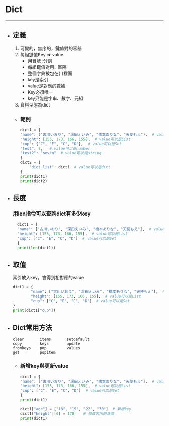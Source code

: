 # Dict
---

+ ## 定義
  1. 可變的，無序的，鍵值對的容器
  1. 每組鍵值Key => value
     + 用冒號`:`分割
     + 每組鍵值對用`，`區隔
     + 整個字典被包在{ }裡面
     + key是索引
     + value是對應的數據
     + Key必須唯一
     + key只能是字串、數字、元組
  1. 資料型態為dict
   
  + ### 範例
    ```python
    dict1 = {
    "name": ("古川いおり", "深田えいみ", "橋本ありな", "天使もえ"),  # value可以是Tuple
    "height": [155, 173, 166, 155],  # value可以是List
    "cup": {"C", "E", "C", "D"},  # value可以是Set
    "test": 7,   # value可以是number
    "test2": "seven"  # value可以是string
    }
    dict2 = {
        "dict_list": dict1  # value可以是dict
    }
    print(dict1)
    print(dict2)
    ```

+ ## 長度
  ### 用len指令可以查詢dict有多少key

  ```python
    dict1 = {
    "name": ["古川いおり", "深田えいみ", "橋本ありな", "天使もえ"],  # value可以是Tuple
    "height": [155, 173, 166, 155],  # value可以是List
    "cup": ["C", "E", "C", "D"]  # value可以是Set
    }
    print(len(dict1))
  ```

+ ## 取值
  索引放入key，會得到相對應的value
  ```python
  dict1 = {
          "name": ["古川いおり", "深田えいみ", "橋本ありな", "天使もえ"],  # value可以是Tuple
          "height": [155, 173, 166, 155],  # value可以是List
          "cup": ["C", "E", "C", "D"]  # value可以是Set
  }
  print(dict1["cup"])
  ```

+ ## Dict常用方法
    ```
    clear       items       setdefault
    copy        keys        update
    fromkeys    pop         values
    get         popitem
    ```
  + ### 新增key與更新value
    ```python
    dict1 = {
    "name": ["古川いおり", "深田えいみ", "橋本ありな", "天使もえ"],  # value可以是Tuple
    "height": [155, 173, 166, 155],  # value可以是List
    "cup": ["C", "E", "C", "D"]  # value可以是Set
    }
    print(dict1)

    dict1["age"] = ["18", "19", "22", "30"]  # 新增key
    dict1["height"][0] = 170    # 修改古川的身高
    print(dict1)
    ```
  
